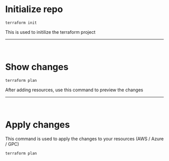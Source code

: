 <h1>Initialize repo</h1>
<code>terraform init</code>
<p>This is used to initilize the terraform project</p>
<hr><br>
<h1>Show changes</h1>
<code>terraform plan</code>
<p>After adding resources, use this command to preview the changes</p>
<hr><br>
<h1>Apply changes</h1>
<p>This command is used to apply the changes to your resources (AWS / Azure / GPC)</p>
<code>terraform plan</code>
